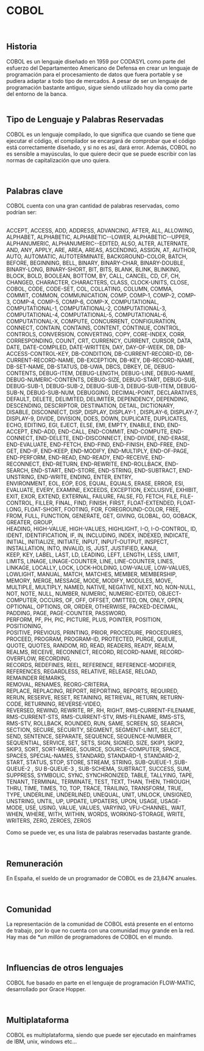 # COBOL
<br>

## **Historia**

COBOL es un lenguaje diseñado en 1959 por CODASYL como parte del esfuerzo del Departamenteo Americano de Defensa en crear un lenguaje de programación para el procesamiento de datos que fuera portable y se pudiera adaptar a todo tipo de mercados. A pesar de ser un lenguaje de programación bastante antiguo, sigue siendo utilizado hoy día como parte del entorno de la banca.  
<br>

## **Tipo de Lenguaje y Palabras Reservadas**

COBOL es un lenguaje compilado, lo que significa que cuando se tiene que ejecutar el código, el compilador se encargará de comprobar que el código está correctamente diseñado, y si no es así, dará error. Además, COBOL no es sensible a mayúsculas, lo que quiere decir que se puede escribir con las normas de capitalización que uno quiera.


<br>

## **Palabras clave**

COBOL cuenta con una gran cantidad de palabras reservadas, como podrían ser:
<br>
<br>

ACCEPT, 
ACCESS, 
ADD, 
ADDRESS, 
ADVANCING, 
AFTER, 
ALL, 
ALLOWING, 
ALPHABET, 
ALPHABETIC, 
ALPHABETIC--LOWER, 
ALPHABETIC--UPPER, 
ALPHANUMERIC, 
ALPHANUMERIC--EDITED, 
ALSO, 
ALTER, 
ALTERNATE, 
AND, 
ANY, 
APPLY, 
ARE, 
AREA, 
AREAS, 
ASCENDING, 
ASSIGN, 
AT, 
AUTHOR, 
AUTO, 
AUTOMATIC, 
AUTOTERMINATE, 
BACKGROUND-COLOR, 
BATCH, 
BEFORE, 
BEGINNING, 
BELL, 
BINARY, 
BINARY-CHAR, 
BINARY-DOUBLE, 
BINARY-LONG, 
BINARY-SHORT, 
BIT, 
BITS, 
BLANK, 
BLINK, 
BLINKING, 
BLOCK, 
BOLD, 
BOOLEAN, 
BOTTOM, 
BY, 
CALL, 
CANCEL, 
CD, 
CF, 
CH, 
CHANGED, 
CHARACTER, 
CHARACTERS, 
CLASS, 
CLOCK-UNITS, 
CLOSE, 
COBOL, 
CODE, 
CODE-SET, 
COL, 
COLLATING, 
COLUMN, 
COMMA, 
COMMIT, 
COMMON, 
COMMUNICATION, 
COMP, 
COMP-1, 
COMP-2, 
COMP-3, 
COMP-4, 
COMP-5, 
COMP-6, 
COMP-X, 
COMPUTATIONAL, 
COMPUTATIONAL-1, 
COMPUTATIONAL-2, 
COMPUTATIONAL-3, 
COMPUTATIONAL-4, 
COMPUTATIONAL-5, 
COMPUTATIONAL-6, 
COMPUTATIONAL-X, 
COMPUTE, 
CONCURRENT, 
CONFIGURATION, 
CONNECT, 
CONTAIN, 
CONTAINS, 
CONTENT, 
CONTINUE, 
CONTROL, 
CONTROLS, 
CONVERSION, 
CONVERTING, 
COPY, 
CORE-INDEX, 
CORR, 
CORRESPONDING, 
COUNT, 
CRT, 
CURRENCY, 
CURRENT, 
CURSOR, 
DATA, 
DATE, 
DATE-COMPILED, 
DATE-WRITTEN, 
DAY, 
DAY-OF-WEEK, 
DB, 
DB-ACCESS-CONTROL-KEY, 
DB-CONDITION, 
DB-CURRENT-RECORD-ID, 
DB-CURRENT-RECORD-NAME, 
DB-EXCEPTION, 
DB-KEY, 
DB-RECORD-NAME, 
DB-SET-NAME, 
DB-STATUS, 
DB-UWA, 
DBCS, 
DBKEY, 
DE, 
DEBUG-CONTENTS, 
DEBUG-ITEM, 
DEBUG-LENGTH, 
DEBUG-LINE, 
DEBUG-NAME, 
DEBUG-NUMERIC-CONTENTS, 
DEBUG-SIZE, 
DEBUG-START, 
DEBUG-SUB, 
DEBUG-SUB-1, 
DEBUG-SUB-2, 
DEBUG-SUB-3, 
DEBUG-SUB-ITEM, 
DEBUG-SUB-N, 
DEBUG-SUB-NUM, 
DEBUGGING, 
DECIMAL-POINT, 
DECLARATIVES, 
DEFAULT, 
DELETE, 
DELIMITED, 
DELIMITER, 
DEPENDENCY, 
DEPENDING, 
DESCENDING, 
DESCRIPTOR, 
DESTINATION, 
DETAIL, 
DICTIONARY, 
DISABLE, 
DISCONNECT, 
DISP, 
DISPLAY, 
DISPLAY-1 ,
DISPLAY-6, 
DISPLAY-7, 
DISPLAY-9, 
DIVIDE, 
DIVISION, 
DOES, 
DOWN, 
DUPLICATE, 
DUPLICATES, 
ECHO, 
EDITING, 
EGI, 
EJECT, 
ELSE, 
EMI, 
EMPTY, 
ENABLE, 
END, 
END-ACCEPT, 
END-ADD, 
END-CALL, 
END-COMMIT, 
END-COMPUTE, 
END-CONNECT, 
END-DELETE, 
END-DISCONNECT, 
END-DIVIDE, 
END-ERASE, 
END-EVALUATE, 
END-FETCH, 
END-FIND, 
END-FINISH, 
END-FREE, 
END-GET, 
END-IF, 
END-KEEP, 
END-MODIFY, 
END-MULTIPLY, 
END-OF-PAGE, 
END-PERFORM, 
END-READ, 
END-READY, 
END-RECEIVE, 
END-RECONNECT, 
END-RETURN, 
END-REWRITE, 
END-ROLLBACK, 
END-SEARCH, 
END-START, 
END-STORE, 
END-STRING, 
END-SUBTRACT, 
END-UNSTRING, 
END-WRITE, 
ENDING, 
ENTER, 
ENTRY,  
ENVIRONMENT, 
EOL, 
EOP, 
EOS, 
EQUAL, 
EQUALS, 
ERASE, 
ERROR, 
ESI, 
EVALUATE, 
EVERY, 
EXAMINE, 
EXCEEDS, 
EXCEPTION, 
EXCLUSIVE, 
EXHIBIT, 
EXIT, 
EXOR, 
EXTEND, 
EXTERNAL, 
FAILURE, 
FALSE, 
FD, 
FETCH, 
FILE, 
FILE-CONTROL, 
FILLER, 
FINAL, 
FIND, 
FINISH, 
FIRST, 
FLOAT-EXTENDED, 
FLOAT-LONG, 
FLOAT-SHORT, 
FOOTING, 
FOR, 
FOREGROUND-COLOR, 
FREE, 
FROM, 
FULL, 
FUNCTION, 
GENERATE, 
GET, 
GIVING, 
GLOBAL, 
GO, 
GOBACK, 
GREATER, 
GROUP,  
HEADING, 
HIGH-VALUE, 
HIGH-VALUES, 
HIGHLIGHT, 
I-O, 
I-O-CONTROL, 
ID, 
IDENT, 
IDENTIFICATION, 
IF, 
IN, 
INCLUDING, 
INDEX, 
INDEXED, 
INDICATE, 
INITIAL, 
INITIALIZE, 
INITIATE, 
INPUT, 
INPUT-OUTPUT, 
INSPECT, 
INSTALLATION, 
INTO, 
INVALID, 
IS, 
JUST, 
JUSTIFIED, 
KANJI,  
KEEP, 
KEY, 
LABEL, 
LAST, 
LD, 
LEADING, 
LEFT, 
LENGTH, 
LESS, 
LIMIT, 
LIMITS, 
LINAGE, 
LINAGE-COUNTER, 
LINE, 
LINE-COUNTER, 
LINES, 
LINKAGE, 
LOCALLY, 
LOCK, 
LOCK-HOLDING, 
LOW-VALUE, 
LOW-VALUES, 
LOWLIGHT, 
MANUAL, 
MATCH, 
MATCHES, 
MEMBER, 
MEMBERSHIP, 
MEMORY, 
MERGE, 
MESSAGE, 
MODE, 
MODIFY, 
MODULES, 
MOVE, 
MULTIPLE, 
MULTIPLY, 
NAMED, 
NATIVE, 
NEGATIVE, 
NEXT, 
NO, 
NON-NULL, 
NOT, 
NOTE, 
NULL, 
NUMBER, 
NUMERIC, 
NUMERIC-EDITED, 
OBJECT-COMPUTER, 
OCCURS, 
OF, 
OFF, 
OFFSET, 
OMITTED, 
ON, 
ONLY, 
OPEN, 
OPTIONAL, 
OPTIONS, 
OR, 
ORDER, 
OTHERWISE, 
PACKED-DECIMAL, 
PADDING, 
PAGE, 
PAGE-COUNTER, 
PASSWORD,  
PERFORM, 
PF, 
PH, 
PIC, 
PICTURE, 
PLUS, 
POINTER, 
POSITION, 
POSITIONING,  
POSITIVE, 
PREVIOUS, 
PRINTING, 
PRIOR, 
PROCEDURE, 
PROCEDURES, 
PROCEED, 
PROGRAM, 
PROGRAM-ID, 
PROTECTED, 
PURGE, 
QUEUE, 
QUOTE, 
QUOTES, 
RANDOM, 
RD, 
READ, 
READERS, 
READY, 
REALM, 
REALMS, 
RECEIVE, 
RECONNECT, 
RECORD, 
RECORD-NAME, 
RECORD-OVERFLOW, 
RECORDING,  
RECORDS, 
REDEFINES, 
REEL, 
REFERENCE, 
REFERENCE-MODIFIER, 
REFERENCES, 
REGARDLESS, 
RELATIVE, 
RELEASE, 
RELOAD,  
REMAINDER
REMARKS,  
REMOVAL, 
RENAMES, 
REORG-CRITERIA,  
REPLACE, 
REPLACING, 
REPORT, 
REPORTING, 
REPORTS, 
REQUIRED,  
RERUN, 
RESERVE, 
RESET, 
RETAINING, 
RETRIEVAL, 
RETURN, 
RETURN-CODE, 
RETURNING, 
REVERSE-VIDEO,  
REVERSED, 
REWIND, 
REWRITE, 
RF, 
RH, 
RIGHT, 
RMS-CURRENT-FILENAME, 
RMS-CURRENT-STS, 
RMS-CURRENT-STV, 
RMS-FILENAME, 
RMS-STS, 
RMS-STV, 
ROLLBACK, 
ROUNDED, 
RUN, 
SAME, 
SCREEN, 
SD, 
SEARCH, 
SECTION, 
SECURE, 
SECURITY, 
SEGMENT, 
SEGMENT-LIMIT, 
SELECT, 
SEND, 
SENTENCE, 
SEPARATE, 
SEQUENCE, 
SEQUENCE-NUMBER, 
SEQUENTIAL, 
SERVICE, 
SET, 
SETS, 
SIGN, 
SIGNED, 
SIZE, 
SKIP1, 
SKIP2, 
SKIP3, 
SORT, 
SORT-MERGE, 
SOURCE, 
SOURCE-COMPUTER, 
SPACE, 
SPACES, 
SPECIAL-NAMES, 
STANDARD, 
STANDARD-1, 
STANDARD-2, 
START, 
STATUS, 
STOP, 
STORE, 
STREAM, 
STRING, 
SUB-QUEUE-1 ,SUB-QUEUE-2 , SU B-QUEUE-3 , SUB-SCHEMA, SUBTRACT, SUCCESS, SUM, SUPPRESS, SYMBOLIC, SYNC, SYNCHRONIZED, TABLE, TALLYING, TAPE, TENANT, TERMINAL, TERMINATE, TEST, TEXT, THAN, THEN, THROUGH, THRU, TIME, TIMES, TO, TOP, TRACE, TRAILING, TRANSFORM, TRUE, TYPE, UNDERLINE, UNDERLINED, UNEQUAL, UNIT, UNLOCK, UNSIGNED, UNSTRING, UNTIL, UP, UPDATE, UPDATERS, UPON, USAGE, USAGE-MODE, USE, USING, VALUE, VALUES, VARYING, VFU-CHANNEL, WAIT, WHEN, WHERE, WITH, WITHIN, WORDS, WORKING-STORAGE, WRITE, WRITERS, ZERO, ZEROES, ZEROS

Como se puede ver, es una lista de palabras reservadas bastante grande.


<br>

## **Remuneración** 

En España, el sueldo de un programador de COBOL es de 23,847€ anuales.

<br>

## **Comunidad**

La representación de la comunidad de COBOL está presente en el entorno de trabajo, por lo que no cuenta con una comunidad muy grande en la red. Hay mas de **un millón* de programadores de COBOL en el mundo.

<br>

## **Influencias de otros lenguajes**

COBOL fue basado en parte en el lenguaje de programación FLOW-MATIC, desarrollado por Grace Hopper.

<br>

## **Multiplataforma**

COBOL es multiplataforma, siendo que puede ser ejecutado en mainframes de IBM, unix, windows etc...
